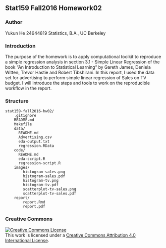 ## Stat159 Fall2016 Homework02

### Author

Yukun He 
24644819
Statistics, B.A., UC Berkeley

### Introduction

The purpose of the homework is to apply computational toolkit to reproduce a simple regression analysis in
section 3.1 - Simple Linear Regression of the book “An Introduction to Statistical Learning” by Gareth James,
Deniela Witten, Trevor Hastie and Robert Tibshirani. In this report, I used the data set for advertising to
perform simple linear regression of Sales on TV budget. I will introduce the steps and tools to work on the
reproducible workflow in the report.

### Structure

~~~
stat159-fall2016-hw02/
    .gitignore
    README.md
    Makefile
    data/
      README.md
      Advertising.csv
      eda-output.txt
      regression.RData
    code/
      README.md
      eda-script.R
      regression-script.R
    images/
        histogram-sales.png
        histogram-sales.pdf
        histogram-tv.png
        histogram-tv.pdf
        scatterplot-tv-sales.png
        scatterplot-tv-sales.pdf
    report/
        report.Rmd
        report.pdf
~~~

### Creative Commons

<a rel="license" href="http://creativecommons.org/licenses/by/4.0/"><img alt="Creative Commons License" style="border-width:0" src="https://i.creativecommons.org/l/by/4.0/88x31.png" /></a><br />This work is licensed under a <a rel="license" href="http://creativecommons.org/licenses/by/4.0/">Creative Commons Attribution 4.0 International License</a>.

